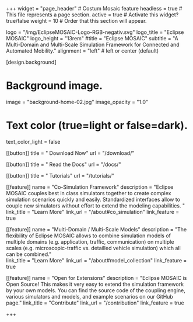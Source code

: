 +++
widget = "page_header" # Costum Mosaic feature
headless = true  # This file represents a page section.
active = true  # Activate this widget? true/false
weight = 10  # Order that this section will appear.

logo = "/img/EclipseMOSAIC-Logo-RGB-negativ.svg"
logo_title = "Eclipse MOSAIC"
logo_height = "13rem"
#title = "Eclipse MOSAIC"
subtitle = "A Multi-Domain and Multi-Scale Simulation Framework for Connected and Automated Mobility."
alignment = "left" # left or center (default)

[design.background]
  # Background image.
  image = "background-home-02.jpg"
  image_opacity = "1.0"
  
  # Text color (true=light or false=dark).
  text_color_light = false


[[button]]
  title = "<i class='fa fa-download' aria-hidden='true'></i> Download Now"
  url = "/download/"

[[button]]
  title = "<i class='fa fa-book' aria-hidden='true'></i> Read the Docs"
  url = "/docs/"

[[button]]
  title = "<i class='fa fa-graduation-cap' aria-hidden='true'></i> Tutorials"
  url = "/tutorials/"

[[feature]]
  name = "Co-Simulation Framework"
  description = "Eclipse MOSAIC couples best in class simulators together to create complex simulation scenarios quickly and easily. Standardized interfaces allow to couple new simulators without effort to extend the modeling capabilities. "
  link_title = "Learn More"
  link_url = "/about#co_simulation"
  link_feature = true
  
[[feature]]
  name = "Multi-Domain / Multi-Scale Models"
  description = "The flexibility of Eclipse MOSAIC allows to combine simulation models of multiple domains (e.g. application, traffic, communication) on multiple scales (e.g. microscopic-traffic vs. detailled vehicle simulation) which all can be combined."  
  link_title = "Learn More"
  link_url = "/about#model_collection"
  link_feature = true
  
[[feature]]
  name = "Open for Extensions"
  description = "Eclipse MOSAIC is Open Source! This makes it very easy to extend the simulation framework by your own models. You can find the source code of the coupling engine, various simulators and models, and example scenarios on our GitHub page."
  link_title = "Contribute"
  link_url = "/contribution"
  link_feature = true

+++
